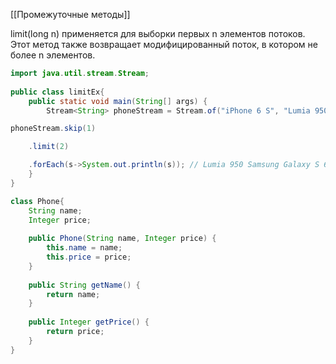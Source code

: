 [[Промежуточные методы]]

limit(long n) применяется для выборки первых n элементов потоков. Этот метод также возвращает модифицированный поток, в котором не более n элементов.


```java
import java.util.stream.Stream;  
  
public class limitEx{  
    public static void main(String[] args) {  
        Stream<String> phoneStream = Stream.of("iPhone 6 S", "Lumia 950", "Samsung Galaxy S 6", "LG G 4","Nexus 7");

phoneStream.skip(1)

    .limit(2)

    .forEach(s->System.out.println(s)); // Lumia 950 Samsung Galaxy S 6
    }  
}  

class Phone{  
    String name;  
    Integer price;  
  
    public Phone(String name, Integer price) {  
        this.name = name;  
        this.price = price;  
    }  
  
    public String getName() {  
        return name;  
    }  
  
    public Integer getPrice() {  
        return price;  
    }  
}
```